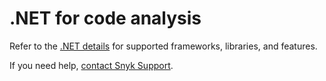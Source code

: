# .NET for code analysis

Refer to the [.NET details](./) for supported frameworks, libraries, and features.

If you need help, [contact Snyk Support](https://support.snyk.io).
